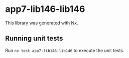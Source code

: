 # app7-lib146-lib146

This library was generated with [Nx](https://nx.dev).

## Running unit tests

Run `nx test app7-lib146-lib146` to execute the unit tests.
